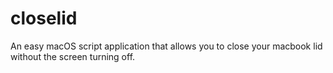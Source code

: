# closelid
An easy macOS script application that allows you to close your macbook lid without the screen turning off.
